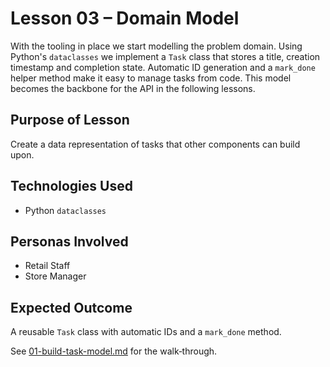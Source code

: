 # Lesson 03 – Domain Model

With the tooling in place we start modelling the problem domain. Using Python's
`dataclasses` we implement a `Task` class that stores a title, creation
timestamp and completion state. Automatic ID generation and a `mark_done`
helper method make it easy to manage tasks from code. This model becomes the
backbone for the API in the following lessons.

## Purpose of Lesson

Create a data representation of tasks that other components can build upon.

## Technologies Used

- Python `dataclasses`

## Personas Involved

- Retail Staff
- Store Manager

## Expected Outcome

A reusable `Task` class with automatic IDs and a `mark_done` method.

See [01-build-task-model.md](01-build-task-model.md) for the walk‑through.

